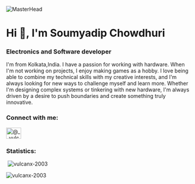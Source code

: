 ![MasterHead](https://i.pinimg.com/originals/83/f6/5e/83f65e8c6efc88fabfcfbb11cf63bd8a.gif)
<h1>Hi 👋, I'm Soumyadip Chowdhuri</h1>

<h3>Electronics and Software developer</h3> 
I'm from Kolkata,India. I have a passion for working with hardware. When I'm not working on projects, I enjoy making games as a hobby. I love being able to combine my technical skills with my creative interests, and I'm always looking for new ways to challenge myself and learn more. Whether I'm designing complex systems or tinkering with new hardware, I'm always driven by a desire to push boundaries and create something truly innovative.


<h3 align="left">Connect with me:</h3>
<p align="left">
<a href="https://instagram.com/__vulcanx_" target="blank"><img align="center" src="https://raw.githubusercontent.com/rahuldkjain/github-profile-readme-generator/master/src/images/icons/Social/instagram.svg" alt="@__vulcanx_" height="30" width="40" /></a>
</p>






<h3 align="left">Statistics:</h3>
<p>&nbsp;<img align="centre" src="https://github-readme-stats.vercel.app/api?username=vulcanx-2003&show_icons=true&locale=en" alt="vulcanx-2003" /></p>

<p><img align="centre" src="https://github-readme-streak-stats.herokuapp.com/?user=vulcanx-2003&" alt="vulcanx-2003" /></p>
